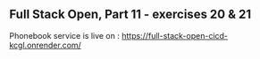 ## Full Stack Open, Part 11 - exercises 20 & 21
Phonebook service is live on : https://full-stack-open-cicd-kcgl.onrender.com/